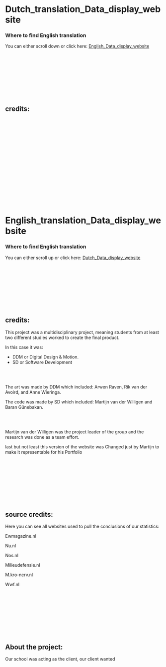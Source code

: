# Dutch_translation_Data_display_website



### Where to find English translation

You can either scroll down or click here: [English_Data_display_website](#English_translation_Data_display_website)

<br><br><br><br><br><br><br><br>


## credits:


<br><br><br><br><br><br><br><br><br><br><br><br><br><br><br><br>






















# English_translation_Data_display_website



### Where to find English translation

You can either scroll up or click here: [Dutch_Data_display_website](#Dutch_translation_Data_display_website)

<br><br><br><br><br><br><br><br>








## credits:

This project was a multidisciplinary project, meaning students from at least two different studies worked to create the final product.

In this case it was:
- DDM or Digital Design & Motion.
- SD or Software Development

<br><br>

The art was made by DDM which included:
Arwen Raven, Rik van der Avoird, and Anne Wieringa.

The code was made by SD which included: 
Martijn van der Willigen and Baran Günebakan.

<br><br>

Martijn van der Willigen was the project leader of the group and the research was done as a team effort.

last but not least this version of the website was Changed just by Martijn to make it representable for his Portfolio

<br><br><br><br><br><br><br><br>









## source credits:

Here you can see all websites used to pull the conclusions of our statistics:

Ewmagazine.nl

Nu.nl

Nos.nl

Milieudefensie.nl

M.kro-ncrv.nl

Wwf.nl


<br><br><br><br><br><br><br><br>



## About the project:

Our school was acting as the client, our client wanted
